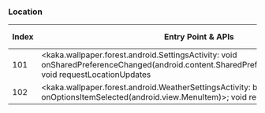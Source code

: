 ### Location
| Index | Entry Point & APIs | Screen shot | Resource id | Label |
| ------------- | ------------- | ------------- |-------------|-------------|
| 101 | <kaka.wallpaper.forest.android.SettingsActivity: void onSharedPreferenceChanged(android.content.SharedPreferences,java.lang.String)>; void requestLocationUpdates | ![](C:\Users\hfu\Documents\COSMOS\output\py\Play_win8\Personalization\kaka.wallpaper.forest\kaka.wallpaper.forest.android.SettingsActivity.png) |  | |
| 102 | <kaka.wallpaper.forest.android.WeatherSettingsActivity: boolean onOptionsItemSelected(android.view.MenuItem)>; void requestLocationUpdates | ![](C:\Users\hfu\Documents\COSMOS\output\py\Play_win8\Personalization\kaka.wallpaper.forest\kaka.wallpaper.forest.android.WeatherSettingsActivity.png) |  | |
